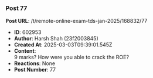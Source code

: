 ### Post 77
**Post URL**: /t/remote-online-exam-tds-jan-2025/168832/77
- **ID**: 602953
- **Author**: Harsh Shah (23f2003845)
- **Created At**: 2025-03-03T09:39:01.545Z
- **Content**:  
  9 marks? How were you able to crack the ROE?
- **Reactions**: None
- **Post Number**: 77

